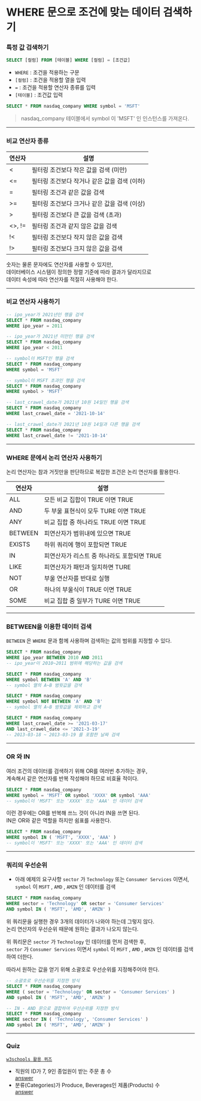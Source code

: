 # WHERE 문으로 조건에 맞는 데이터 검색하기

### 특정 값 검색하기

```sql
SELECT [컬럼] FROM [테이블] WHERE [컬럼] = [조건값]
```
- `WHERE` : 조건을 적용하는 구문
- `[컬럼]` : 조건을 적용할 열을 입력
- `=` : 조건을 적용할 연산자 종류를 입력
- `[테이블]` : 조건값 입력

```sql
SELECT * FROM nasdaq_company WHERE symbol = 'MSFT'
```
> nasdaq_company 테이블에서 symbol 이 'MSFT' 인 인스턴스를 가져온다.

---

### 비교 연산자 종류

|연산자|설명|
|---|---|
|<|필터링 조건보다 작은 값을 검색 (미만)|
|<=|필터링 조건보다 작거나 같은 값을 검색 (이하)|
|=|필터링 조건과 같은 값을 검색|
|>=|필터링 조건보다 크거나 같은 값을 검색 (이상)|
|>|필터링 조건보다 큰 값을 검색 (초과)|
|<>, !=|필터링 조건과 같지 않은 값을 검색|
|!<|필터링 조건보다 작지 않은 값을 검색|
|!>|필터링 조건보다 크지 않은 값을 검색|

숫자는 물론 문자에도 연산자를 사용할 수 있지만,  
데이터베이스 시스템이 정의한 정렬 기준에 따라 결과가 달라지므로  
데이터 속성에 따라 연산자를 적절히 사용해야 한다.

---

### 비교 연산자 사용하기

```sql
-- ipo_year가 2021년인 행을 검색
SELECT * FROM nasdaq_company
WHERE ipo_year = 2011

-- ipo_year가 2021년 미만인 행을 검색
SELECT * FROM nasdaq_company
WHERE ipo_year < 2011

-- symbol이 MSFT인 행을 검색
SELECT * FROM nasdaq_company
WHERE symbol = 'MSFT'

-- symbol이 MSFT 초과인 행을 검색
SELECT * FROM nasdaq_company
WHERE symbol > 'MSFT'

-- last_crawel_date가 2021년 10원 14일인 행을 검색
SELECT * FROM nasdaq_company
WHERE last_crawel_date = '2021-10-14'

-- last_crawel_date가 2021년 10원 14일과 다른 행을 검색
SELECT * FROM nasdaq_company
WHERE last_crawel_date != '2021-10-14'
```

---

### WHERE 문에서 논리 연산자 사용하기

논리 연산자는 참과 거짓만을 판단하므로 복잡한 조건은 논리 연산자를 활용한다.

|연산자|설명|
|---|---|
|ALL|모든 비교 집합이 TRUE 이면 TRUE|
|AND|두 부울 표현식이 모두 TURE 이면 TRUE|
|ANY|비교 집합 중 하나라도 TRUE 이면 TRUE|
|BETWEEN|피연산자가 범위내에 있으면 TRUE|
|EXISTS|하위 쿼리에 행이 포함되면 TRUE|
|IN|피연산자가 리스트 중 하나라도 포함되면 TRUE|
|LIKE|피연산자가 패턴과 일치하면 TURE|
|NOT|부울 연산자를 반대로 실행|
|OR|하나의 부울식이 TRUE 이면 TRUE|
|SOME|비교 집합 중 일부가 TURE 이면 TRUE|

---

### BETWEEN을 이용한 데이터 검색

`BETWEEN` 은 `WHERE` 문과 함께 사용하며 검색하는 값의 범위를 지정할 수 있다.

```sql
SELECT * FROM nasdaq_company
WHERE ipo_year BETWEEN 2010 AND 2011
-- ipo_year이 2010~2011 범위에 해당하는 값을 검색

SELECT * FROM nasdaq_company
WHERE symbol BETWEEN 'A' AND 'B'
-- symbol 열의 A~B 범윗값을 검색

SELECT * FROM nasdaq_company
WHERE symbol NOT BETWEEN 'A' AND 'B'
-- symbol 열의 A~B 범윗값을 제외하고 검색

SELECT * FROM nasdaq_company
WHERE last_crawel_date >= '2021-03-17'
AND last_crawel_date <= '2021-3-19'
-- 2013-03-18 ~ 2013-03-19 를 포함한 날짜 검색
```

---

### OR 와 IN

여러 조건의 데이터를 검색하기 위해 OR를 여러번 추가하는 경우,  
계속해서 같은 연산자를 반복 작성해야 하므로 비효율 적이다.

```sql
SELECT * FROM nasdaq_company
WHERE symbol = 'MSFT' OR symbol 'XXXX' OR symbol 'AAA'
-- symbol이 'MSFT' 또는 'XXXX' 또는 'AAA' 인 데이터 검색
```

이런 경우에는 OR를 반복해 쓰느 것이 아니라 IN을 쓰면 된다.  
IN은 OR와 같은 역할을 하지만 쉼표를 사용한다.

```sql
SELECT * FROM nasdaq_company
WHERE symbol IN ( 'MSFT', 'XXXX', 'AAA' )
-- symbol이 'MSFT' 또는 'XXXX' 또는 'AAA' 인 데이터 검색
```

---

### 쿼리의 우선순위

- 아래 예제의 요구사항
`sector` 가 `Technology` 또는 `Consumer Services` 이면서,  
`symbol` 이 `MSFT` , `AMD` , `AMZN` 인 데이터를 검색

```sql
SELECT * FROM nasdaq_company
WHERE sector = 'Technology' OR sector = 'Consumer Services'
AND symbol IN ( 'MSFT', 'AMD', 'AMZN' )
```

위 쿼리문을 실행한 경우 3개의 데이터가 나와야 하는데 그렇지 않다.  
논리 연산자의 우선순위 때문에 원하는 결과가 나오지 않는다.

위 쿼리문은 `sector` 가 `Technology` 인 데이터를 먼저 검색한 후,  
`sector` 가 `Consumer Services` 이면서 `symbol` 이 `MSFT` , `AMD` , `AMZN` 인 데이터를 검색하여 더한다.

따라서 원하는 값을 얻기 위해 소괄호로 우선순위를 지정해주어야 한다.

```sql
-- 소괄호로 우선순위를 지정한 방식
SELECT * FROM nasdaq_company
WHERE ( sector = 'Technology' OR sector = 'Consumer Services' )
AND symbol IN ( 'MSFT', 'AMD', 'AMZN' )

-- IN - AND 문으로 결합하여 우선순위를 지정한 방식
SELECT * FROM nasdaq_company
WHERE sector IN ( 'Technology', 'Consumer Services' )
AND symbol IN ( 'MSFT', 'AMD', 'AMZN' )
```

---

### Quiz
[`w3schools 활용 퀴즈`](https://www.w3schools.com/mysql/mysql_ref_functions.asp)
- 직원의 ID가 7, 9인 종업원이 받는 주문 총 수  
[answer](/QuerySQLs/WHERE_Quiz_1.sql)
- 분류(Categories)가 Produce, Beverages인 제품(Products) 수  
[answer](/QuerySQLs/WHERE_Quiz_2.sql)